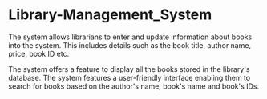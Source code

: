 # Library-Management_System
The system allows librarians to enter and update information about books into the system. This includes details such as the book title, author name, price, book ID etc.

The system offers a feature to display all the books stored in the library's database. The system features a user-friendly interface enabling them to search for books based on the author's name, book's name and book's IDs.

